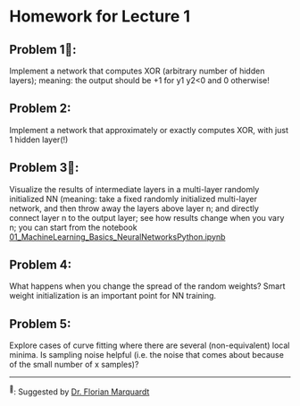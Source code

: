 # Homework for Lecture 1

## Problem 1🌟:

Implement a network that computes XOR (arbitrary number of hidden layers); meaning: the output should be +1 for y1 y2<0 and 0 otherwise!



## Problem 2:

Implement a network that approximately or exactly computes XOR, with just 1 hidden layer(!)



## Problem 3🌟:

Visualize the results of intermediate layers in a multi-layer randomly initialized NN (meaning: take a fixed randomly initialized multi-layer network, and then throw away the layers above layer n; and directly connect layer n to the output layer; see how results change when you vary n; you can start from the notebook [01_MachineLearning_Basics_NeuralNetworksPython.ipynb](https://owncloud.gwdg.de/index.php/s/Unl2Yru1HsqwQNK)



## Problem 4:

What happens when you change the spread of the random weights? Smart weight initialization is an important point for NN training.



## Problem 5:

Explore cases of curve fitting where there are several (non-equivalent) local minima. Is sampling noise helpful (i.e. the noise that comes about because of the small number of x samples)?



---

<sup>🌟</sup>: Suggested by [Dr. Florian Marquardt](https://scholar.google.com/citations?user=jx_c7SgAAAAJ&hl=en&oi=ao)

